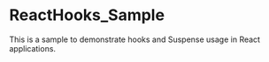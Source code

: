 # ReactHooks_Sample


This is a sample to demonstrate hooks and Suspense usage in React applications. 
